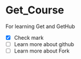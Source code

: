# Get_Course
For learning Get and GetHub
- [x] Check mark
- [ ] Learn more about github
- [ ] Learn more about Fork
